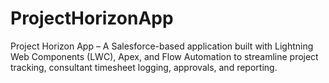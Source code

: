 # ProjectHorizonApp
Project Horizon App – A Salesforce-based application built with Lightning Web Components (LWC), Apex, and Flow Automation to streamline project tracking, consultant timesheet logging, approvals, and reporting.
